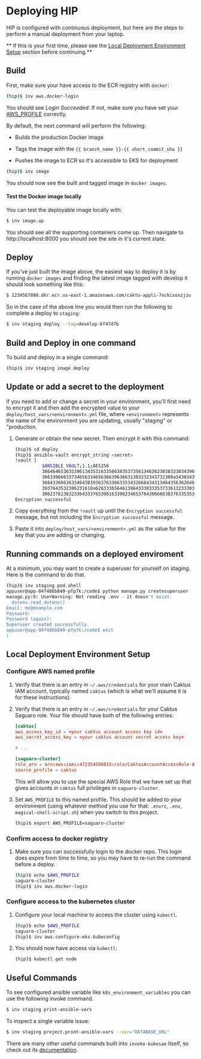 # Deploying HIP

HIP is configured with continuous deployment, but here are the steps to perform a manual
deployment from your laptop.

** If this is your first time, please see the [Local Deployment Environment
	Setup](#local-deployment-environment-setup) section before continuing.**

## Build

First, make sure your have access to the ECR registry with ``docker``:

```sh
(hip)$ inv aws.docker-login
```

You should see *Login Succeeded*. If not, make sure you have set your
[AWS_PROFILE](#configure-aws-named-profile) correctly.

By default, the next command will perform the following:
* Builds the production Docker image

* Tags the image with the ``{{ branch_name }}-{{ short_commit_sha }}``

* Pushes the image to ECR so it's accessible to EKS for deployment

```sh
(hip)$ inv image
```

You should now see the built and tagged image in ``docker images``.


#### Test the Docker image locally

You can test the deployable image locally with:

```sh
$ inv image.up
```

You should see all the supporting containers come up. Then navigate to
http://localhost:8000 you should see the site in it's current state.


## Deploy

If you've just built the image above, the easiest way to deploy it is by running ``docker images`` and
finding the latest image tagged with develop it should look something like this:

```sh
$ 1234567890.dkr.ecr.us-east-1.amazonaws.com/caktu-appli-7ockisoxzjzu   develop-bf47d7b                    ddd65535d290        9 minutes ago       539MB
```

So in the case of the above line you would then run the following to complete a deploy to `staging`:

```sh
$ inv staging deploy --tag=develop-bf47d7b
```


## Build and Deploy in one command

To build and deploy in a single command:

```sh
(hip)$ inv staging image deploy
```

## Update or add a secret to the deployment

If you need to add or change a secret in your environment, you'll first need to encrypt
it and then add the encrypted value to your `deploy/host_vars/<environment>.yml` file,
where `<environment>` represents the name of the environment you are updating, usually
"staging" or "production.

1. Generate or obtain the new secret. Then encrypt it with this command:

	```sh
	(hip)$ cd deploy
	(hip)$ ansible-vault encrypt_string <secret>
	!vault |
	          $ANSIBLE_VAULT;1.1;AES256
			  38646465363539613435316335663835373561346262383832303439623533376564636465666535
			  3663396663373465633465636639636631303232343732380a343034376633323330386337653930
			  36643366636334643839363763366335343266643431346435636264623634616538373863393534
			  3937643532306231610a626333656461386433303335373361323330323466666130303063303863
			  30623762363233643337653961633062346537643066663837633535336164623663
    Encryption successful
	```
2. Copy everything from the `!vault` up until the `Encryption successful` message, but
   not including the `Encryption successful` message.

3. Paste it into `deploy/host_vars/<environment>.yml` as the value for the key that you
   are adding or changing.

## Running commands on a deployed enviroment

At a minimum, you may want to create a superuser for yourself on staging. Here is the
command to do that.

```sh
(hip)$ inv staging pod.shell
appuser@app-84f486b849-pfp7k:/code$ python manage.py createsuperuser
manage.py:9: UserWarning: Not reading .env - it doesn't exist.
  dotenv.read_dotenv()
Email: me@example.com
Password:
Password (again):
Superuser created successfully.
appuser@app-84f486b849-pfp7k:/code$ exit
(
```

## Local Deployment Environment Setup

### Configure AWS named profile

1. Verify that there is an entry in `~/.aws/credentials` for your main Caktus IAM
   account, typically named `caktus` (which is what we'll assume it is for these
   instructions).

2. Verify that there is an entry in `~/.aws/credentials` for your Caktus Saguaro role.
   Your file should have both of the following entries:

	```conf
	[caktus]
	aws_access_key_id = <your caktus account access key id>
	aws_secret_access_key = <your caktus account secret access key>

	# ...

	[saguaro-cluster]
	role_arn = arn:aws:iam::472354598015:role/CaktusAccountAccessRole-Admins
	source_profile = caktus
	```

	This will allow you to use the special AWS Role that we have set up that gives
	accounts in `caktus` full privileges in `saguaro-cluster`.

3. Set `AWS_PROFILE` to this named profile. This should be added to your environment
   (using whatever method you use for that: `.envrc`, `.env`, `magical-shell-script.sh`)
   when you switch to this project.

   ```sh
   (hip)$ export AWS_PROFILE=saguaro-cluster
   ```

### Confirm access to docker registry

1. Make sure you can successfully login to the docker repo. This login does expire from
    time to time, so you may have to re-run the command before a deploy.

    ```sh
	(hip)$ echo $AWS_PROFILE
	saguaro-cluster
    (hip)$ inv aws.docker-login
    ```

### Configure access to the kubernetes cluster

1. Configure your local machine to access the cluster using ``kubectl``.

   ```sh
   (hip)$ echo $AWS_PROFILE
   saguaro-cluster
   (hip)$ inv aws.configure-eks-kubeconfig
   ```

2. You should now have access via ``kubectl``:

	```sh
	(hip)$ kubectl get node
	```

## Useful Commands

To see configured ansible variable like ``k8s_environment_variables`` you can use the following invoke command.

```sh
$ inv staging print-ansible-vars
```

To inspect a single variable issue:

```sh
$ inv staging project.print-ansible-vars --var="DATABASE_URL"
```

There are many other useful commands built into `invoke-kubesae` itself, so check out
its [documentation](https://github.com/caktus/invoke-kubesae).
